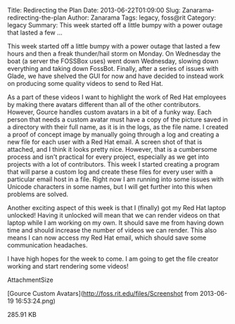 Title: Redirecting the Plan
Date: 2013-06-22T01:09:00
Slug: Zanarama-redirecting-the-plan
Author: Zanarama
Tags: legacy, foss@rit
Category: legacy
Summary: This week started off a little bumpy with a power outage that lasted a few ... 

This week started off a little bumpy with a power outage that lasted a few
hours and then a freak thunder/hail storm on Monday. On Wednesday the boat (a
server the FOSSBox uses) went down Wednesday, slowing down everything and
taking down FossBot. Finally, after a series of issues with Glade, we have
shelved the GUI for now and have decided to instead work on producing some
quality videos to send to Red Hat.

As a part of these videos I want to highlight the work of Red Hat employees by
making there avatars different than all of the other contributors. However,
Gource handles custom avatars in a bit of a funky way. Each person that needs
a custom avatar must have a copy of the picture saved in a directory with
their full name, as it is in the logs, as the file name. I created a proof of
concept image by manually going through a log and creating a new file for each
user with a Red Hat email. A screen shot of that is attached, and I think it
looks pretty nice. However, that is a cumbersome process and isn't practical
for every project, especially as we get into projects with a lot of
contributors. This week I started creating a program that will parse a custom
log and create these files for every user with a particular email host in a
file. Right now I am running into some issues with Unicode characters in some
names, but I will get further into this when problems are solved.

Another exciting aspect of this week is that I (finally) got my Red Hat laptop
unlocked! Having it unlocked will mean that we can render videos on that
laptop while I am working on my own. It should save me from having down time
and should increase the number of videos we can render. This also means I can
now access my Red Hat email, which should save some communication headaches.

I have high hopes for the week to come. I am going to get the file creator
working and start rendering some videos!

AttachmentSize

[Gource Custom Avatars](http://foss.rit.edu/files/Screenshot from 2013-06-19
16:53:24.png)

285.91 KB

